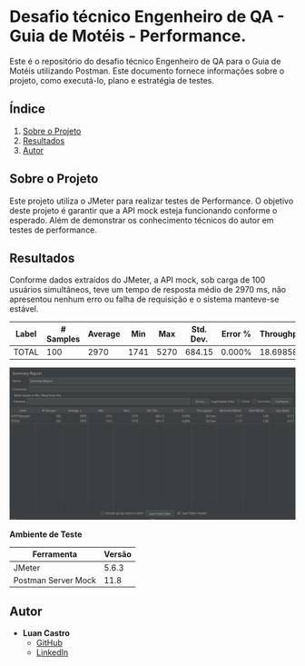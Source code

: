 # Desafio técnico Engenheiro de QA - Guia de Motéis - Performance.

Este é o repositório do desafio técnico Engenheiro de QA para o Guia de Motéis utilizando Postman. Este documento fornece informações sobre o projeto, como executá-lo, plano e estratégia de testes.

## Índice
1. [Sobre o Projeto](#sobre-o-projeto)
2. [Resultados](#resultados)
3. [Autor](#autor)

## Sobre o Projeto

Este projeto utiliza o JMeter para realizar testes de Performance. O objetivo deste projeto é garantir que a API mock esteja funcionando conforme o esperado. Além de demonstrar os conhecimento técnicos do autor em testes de performance.

## Resultados

Conforme dados extraídos do JMeter, a API mock, sob carga de 100 usuários simultâneos, teve um tempo de resposta médio de 2970 ms, não apresentou nenhum erro ou falha de requisição  e o sistema manteve-se estável.

| Label | # Samples | Average | Min | Max | Std. Dev. | Error % | Throughput | Received KB/sec | Sent KB/sec | Avg. Bytes |
|--|--|--|--|--|--|--|--|--|--|--|
| TOTAL | 100 | 2970 | 1741 | 5270 | 684.15 | 0.000% | 18.69858 | 11.27 | 2.89 | 617.2 |


![alt text](image.png)



**Ambiente de Teste**

| **Ferramenta**      | **Versão** |
|---------------------|------------|
| JMeter              | 5.6.3      |
| Postman Server Mock | 11.8       |



## Autor
* **Luan Castro**
   * [GitHub](https://github.com/Luancsn14)
   * [LinkedIn](https://www.linkedin.com/in/luan-castro-18a4636a/)
